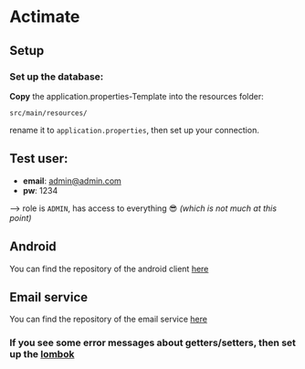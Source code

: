 # Actimate


## Setup

### Set up the database:


**Copy** the application.properties-Template into the resources folder:
```
src/main/resources/
```

rename it to `application.properties`, then set up your connection.

## Test user:
* **email**: admin@admin.com
* **pw**: 1234

--> role is `ADMIN`, has access to everything :sunglasses:  *(which is not much at this point)*

## Android 

You can find the repository of the android client [here](https://github.com/CodecoolBP20161/advanced-module-lets-do-something-together-android)

## Email service

You can find the repository of the email service [here](https://github.com/CodecoolBP20161/advanced-module-lets-do-something-together-emailservice)


### If you see some error messages about getters/setters, then set up the [lombok](https://plugins.jetbrains.com/plugin/6317-lombok-plugin)
